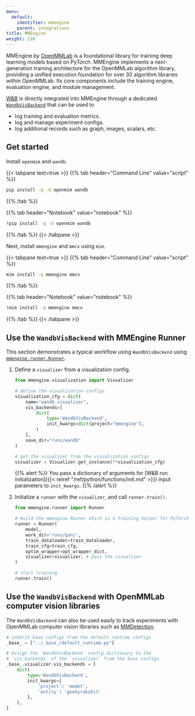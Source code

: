 ```yaml
---
menu:
  default:
    identifier: mmengine
    parent: integrations
title: MMEngine
weight: 210
---
```

MMEngine by [OpenMMLab](https://github.com/open-mmlab) is a foundational library for training deep learning models based on PyTorch. MMEngine implements a next-generation training architecture for the OpenMMLab algorithm library, providing a unified execution foundation for over 30 algorithm libraries within OpenMMLab. Its core components include the training engine, evaluation engine, and module management.

[W&B](https://wandb.ai/site) is directly integrated into MMEngine through a dedicated [`WandbVisBackend`](https://mmengine.readthedocs.io/en/latest/api/generated/mmengine.visualization.WandbVisBackend.html#mmengine.visualization.WandbVisBackend) that can be used to
- log training and evaluation metrics.
- log and manage experiment configs.
- log additional records such as graph, images, scalars, etc.

## Get started

Install `openmim` and `wandb`.

{{< tabpane text=true >}}
{{% tab header="Command Line" value="script" %}}

``` bash
pip install -q -U openmim wandb
```

{{% /tab %}}

{{% tab header="Notebook" value="notebook" %}}

``` bash
!pip install -q -U openmim wandb
```

{{% /tab %}}
{{< /tabpane >}}

Next, install `mmengine` and `mmcv` using `mim`.

{{< tabpane text=true >}}
{{% tab header="Command Line" value="script" %}}

``` bash
mim install -q mmengine mmcv
```

{{% /tab %}}

{{% tab header="Notebook" value="notebook" %}}

``` bash
!mim install -q mmengine mmcv
```

{{% /tab %}}
{{< /tabpane >}}

## Use the `WandbVisBackend` with MMEngine Runner

This section demonstrates a typical workflow using `WandbVisBackend` using [`mmengine.runner.Runner`](https://mmengine.readthedocs.io/en/latest/api/generated/mmengine.runner.Runner.html#mmengine.runner.Runner).

1. Define a `visualizer` from a visualization config.

    ```python
    from mmengine.visualization import Visualizer

    # define the visualization configs
    visualization_cfg = dict(
        name="wandb_visualizer",
        vis_backends=[
            dict(
                type='WandbVisBackend',
                init_kwargs=dict(project="mmengine"),
            )
        ],
        save_dir="runs/wandb"
    )

    # get the visualizer from the visualization configs
    visualizer = Visualizer.get_instance(**visualization_cfg)
    ```

    {{% alert %}}
    You pass a dictionary of arguments for [W&B run initialization]({{< relref "/ref/python/functions/init.md" >}}) input parameters to `init_kwargs`.
    {{% /alert %}}

2. Initialize a `runner` with the `visualizer`, and call `runner.train()`.

    ```python
    from mmengine.runner import Runner

    # build the mmengine Runner which is a training helper for PyTorch
    runner = Runner(
        model,
        work_dir='runs/gan/',
        train_dataloader=train_dataloader,
        train_cfg=train_cfg,
        optim_wrapper=opt_wrapper_dict,
        visualizer=visualizer, # pass the visualizer
    )

    # start training
    runner.train()
    ```

## Use the `WandbVisBackend` with OpenMMLab computer vision libraries

The `WandbVisBackend` can also be used easily to track experiments with OpenMMLab computer vision libraries such as [MMDetection](https://mmdetection.readthedocs.io/).

```python
# inherit base configs from the default runtime configs
_base_ = ["../_base_/default_runtime.py"]

# Assign the `WandbVisBackend` config dictionary to the
# `vis_backends` of the `visualizer` from the base configs
_base_.visualizer.vis_backends = [
    dict(
        type='WandbVisBackend',
        init_kwargs={
            'project': 'mmdet',
            'entity': 'geekyrakshit'
        },
    ),
]
```